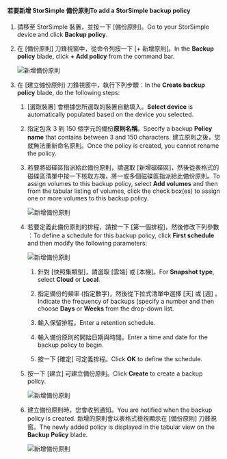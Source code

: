 <!--author=alkohli last changed: 02/10/17-->

#### <a name="to-add-a-storsimple-backup-policy"></a><span data-ttu-id="8c954-101">若要新增 StorSimple 備份原則</span><span class="sxs-lookup"><span data-stu-id="8c954-101">To add a StorSimple backup policy</span></span>

1. <span data-ttu-id="8c954-102">請移至 StorSimple 裝置，並按一下 [備份原則]。</span><span class="sxs-lookup"><span data-stu-id="8c954-102">Go to your StorSimple device and click **Backup policy**.</span></span>

2. <span data-ttu-id="8c954-103">在 [備份原則] 刀鋒視窗中，從命令列按一下 [+ 新增原則]。</span><span class="sxs-lookup"><span data-stu-id="8c954-103">In the **Backup policy** blade, click **+ Add policy** from the command bar.</span></span>
   
    ![新增備份原則](./media/storsimple-8000-add-backup-policy-u2/addbupol1.png)

3. <span data-ttu-id="8c954-105">在 [建立備份原則] 刀鋒視窗中，執行下列步驟︰</span><span class="sxs-lookup"><span data-stu-id="8c954-105">In the **Create backup policy** blade, do the following steps:</span></span>
   
   1. <span data-ttu-id="8c954-106">[選取裝置] 會根據您所選取的裝置自動填入。</span><span class="sxs-lookup"><span data-stu-id="8c954-106">**Select device** is automatically populated based on the device you selected.</span></span>
   
   2. <span data-ttu-id="8c954-107">指定包含 3 到 150 個字元的備份**原則名稱**。</span><span class="sxs-lookup"><span data-stu-id="8c954-107">Specify a backup **Policy name** that contains between 3 and 150 characters.</span></span> <span data-ttu-id="8c954-108">建立原則之後，您就無法重新命名原則。</span><span class="sxs-lookup"><span data-stu-id="8c954-108">Once the policy is created, you cannot rename the policy.</span></span>
       
   3. <span data-ttu-id="8c954-109">若要將磁碟區指派給此備份原則，請選取 [新增磁碟區]，然後從表格式的磁碟區清單中按一下核取方塊，將一或多個磁碟區指派給此備份原則。</span><span class="sxs-lookup"><span data-stu-id="8c954-109">To assign volumes to this backup policy, select **Add volumes** and then from the tabular listing of volumes, click the check box(es) to assign one or more volumes to this backup policy.</span></span>

       ![新增備份原則](./media/storsimple-8000-add-backup-policy-u2/addbupol2.png)

   4. <span data-ttu-id="8c954-111">若要定義此備份原則的排程，請按一下 [第一個排程]，然後修改下列參數︰</span><span class="sxs-lookup"><span data-stu-id="8c954-111">To define a schedule for this backup policy, click **First schedule** and then modify the following parameters:</span></span>

       ![新增備份原則](./media/storsimple-8000-add-backup-policy-u2/addbupol3.png)

       1. <span data-ttu-id="8c954-113">針對 [快照集類型]，請選取 [雲端] 或 [本機]。</span><span class="sxs-lookup"><span data-stu-id="8c954-113">For **Snapshot type**, select **Cloud** or **Local**.</span></span>

       2. <span data-ttu-id="8c954-114">指定備份的頻率 (指定數字)，然後從下拉式清單中選擇 [天] 或 [週] 。</span><span class="sxs-lookup"><span data-stu-id="8c954-114">Indicate the frequency of backups (specify a number and then choose **Days** or **Weeks** from the drop-down list.</span></span>

       3. <span data-ttu-id="8c954-115">輸入保留排程。</span><span class="sxs-lookup"><span data-stu-id="8c954-115">Enter a retention schedule.</span></span>

       4. <span data-ttu-id="8c954-116">輸入備份原則的開始日期與時間。</span><span class="sxs-lookup"><span data-stu-id="8c954-116">Enter a time and date for the backup policy to begin.</span></span>

       5. <span data-ttu-id="8c954-117">按一下 [確定] 可定義排程。</span><span class="sxs-lookup"><span data-stu-id="8c954-117">Click **OK** to define the schedule.</span></span>

   5. <span data-ttu-id="8c954-118">按一下 [建立] 可建立備份原則。</span><span class="sxs-lookup"><span data-stu-id="8c954-118">Click **Create** to create a backup policy.</span></span>

       ![新增備份原則](./media/storsimple-8000-add-backup-policy-u2/addbupol4.png)
   
   6. <span data-ttu-id="8c954-120">建立備份原則時，您會收到通知。</span><span class="sxs-lookup"><span data-stu-id="8c954-120">You are notified when the backup policy is created.</span></span> <span data-ttu-id="8c954-121">新增的原則會以表格式檢視顯示在 [備份原則] 刀鋒視窗。</span><span class="sxs-lookup"><span data-stu-id="8c954-121">The newly added policy is displayed in the tabular view on the **Backup Policy** blade.</span></span>

       ![新增備份原則](./media/storsimple-8000-add-backup-policy-u2/addbupol7.png)


